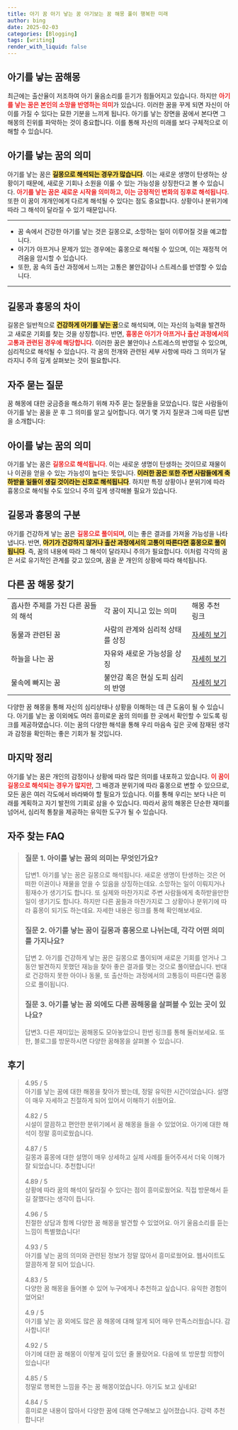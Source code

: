 ```yaml
---
title: 아기 꿈 아기 낳는 꿈 아기보는 꿈 해몽 풀이 행복한 미래
author: bing
date: 2025-02-03
categories: [Blogging]
tags: [writing]
render_with_liquid: false
---
```



<h2 id='아기를 낳는 꿈해몽'>아기를 낳는 꿈해몽</h2>

<p>최근에는 출산율이 저조하여 아기 울음소리를 듣기가 힘들어지고 있습니다. 하지만 <b><span style="color: #ee2323;">아기를 낳는 꿈은 본인의 소망을 반영하는 의미</span></b>가 있습니다. 이러한 꿈을 꾸게 되면 자신이 아이를 가질 수 있다는 묘한 기분을 느끼게 됩니다. 아기를 낳는 장면을 꿈에서 본다면 그 해몽의 진위를 파악하는 것이 중요합니다. 이를 통해 자신의 미래를 보다 구체적으로 이해할 수 있습니다.</p>

<h2 id='아기를 낳는 꿈의 의미'>아기를 낳는 꿈의 의미</h2>

<p>아기를 낳는 꿈은 <b><span style="background-color: #ffe066;">길몽으로 해석되는 경우가 많습니다</span></b>. 이는 새로운 생명이 탄생하는 상황이기 때문에, 새로운 기회나 소원을 이룰 수 있는 가능성을 상징한다고 볼 수 있습니다. <b><span style="color: #ee2323;">아기를 낳는 꿈은 새로운 시작을 의미하고, 이는 긍정적인 변화의 징후로 해석됩니다</span></b>. 또한 이 꿈이 개개인에게 다르게 해석될 수 있다는 점도 중요합니다. 상황이나 분위기에 따라 그 해석이 달라질 수 있기 때문입니다.</p>

<hr />

<ul>
    <li>꿈 속에서 건강한 아기를 낳는 것은 길몽으로, 소망하는 일이 이루어질 것을 예고합니다.</li>
    <li>아기가 아프거나 문제가 있는 경우에는 흉몽으로 해석될 수 있으며, 이는 재정적 어려움을 암시할 수 있습니다.</li>
    <li>또한, 꿈 속의 출산 과정에서 느끼는 고통은 불안감이나 스트레스를 반영할 수 있습니다.</li>
</ul>

<hr />

<h2 id='길몽과 흉몽의 차이'>길몽과 흉몽의 차이</h2>

<p>길몽은 일반적으로 <b><span style="background-color: #ffe066;">건강하게 아기를 낳는 꿈</span></b>으로 해석되며, 이는 자신의 능력을 발견하고 새로운 기회를 찾는 것을 상징합니다. 반면, <b><span style="color: #ee2323;">흉몽은 아기가 아프거나 출산 과정에서의 고통과 관련된 경우에 해당합니다</span></b>. 이러한 꿈은 불안이나 스트레스의 반영일 수 있으며, 심리적으로 해석될 수 있습니다. 각 꿈의 전개와 관련된 세부 사항에 따라 그 의미가 달라지니 주의 깊게 살펴보는 것이 필요합니다.</p>

<h2 id='자주 묻는 질문'>자주 묻는 질문</h2>

<p>꿈 해몽에 대한 궁금증을 해소하기 위해 자주 묻는 질문들을 모았습니다. 많은 사람들이 아기를 낳는 꿈을 꾼 후 그 의미를 알고 싶어합니다. 여기 몇 가지 질문과 그에 따른 답변을 소개합니다:</p>

<h2 id='아이를 낳는 꿈의 의미'>아이를 낳는 꿈의 의미</h2>

<p>아기를 낳는 꿈은 <b><span style="color: #ee2323;">길몽으로 해석됩니다</span></b>. 이는 새로운 생명이 탄생하는 것이므로 재물이나 이권을 얻을 수 있는 가능성이 높다는 뜻입니다. <b><span style="background-color: #ffe066;">이러한 꿈은 또한 주변 사람들에게 축하받을 일들이 생길 것이라는 신호로 해석됩니다</span></b>. 하지만 특정 상황이나 분위기에 따라 흉몽으로 해석될 수도 있으니 주의 깊게 생각해볼 필요가 있습니다.</p>

<h2 id='길몽과 흉몽의 구분'>길몽과 흉몽의 구분</h2>

<p>아기를 건강하게 낳는 꿈은 <b><span style="color: #ee2323;">길몽으로 풀이되며</span></b>, 이는 좋은 결과를 가져올 가능성을 나타냅니다. 반면, <b><span style="background-color: #ffe066;">아기가 건강하지 않거나 출산 과정에서의 고통이 따른다면 흉몽으로 풀이됩니다</span></b>. 즉, 꿈의 내용에 따라 그 해석이 달라지니 주의가 필요합니다. 이처럼 각각의 꿈은 서로 유기적인 관계를 갖고 있으며, 꿈을 꾼 개인의 상황에 따라 해석됩니다.</p>

<h2 id='다른 꿈 해몽 찾기'>다른 꿈 해몽 찾기</h2>

<table>
    <tr>
        <td>흡사한 주제를 가진 다른 꿈들의 해석</td>
        <td>각 꿈이 지니고 있는 의미</td>
        <td>해몽 추천 링크</td>
    </tr>
    <tr>
        <td>동물과 관련된 꿈</td>
        <td>사람의 관계와 심리적 상태를 상징</td>
        <td><a href="#">자세히 보기</a></td>
    </tr>
    <tr>
        <td>하늘을 나는 꿈</td>
        <td>자유와 새로운 가능성을 상징</td>
        <td><a href="#">자세히 보기</a></td>
    </tr>
    <tr>
        <td>물속에 빠지는 꿈</td>
        <td>불안감 혹은 현실 도피 심리의 반영</td>
        <td><a href="#">자세히 보기</a></td>
    </tr>
</table>

<p>다양한 꿈 해몽을 통해 자신의 심리상태나 상황을 이해하는 데 큰 도움이 될 수 있습니다. 아기를 낳는 꿈 이외에도 여러 흥미로운 꿈의 의미를 한 곳에서 확인할 수 있도록 링크를 제공하였습니다. 이는 꿈의 다양한 해석을 통해 우리 마음속 깊은 곳에 잠재된 생각과 감정을 확인하는 좋은 기회가 될 것입니다.</p>

<h2 id='마지막 정리'>마지막 정리</h2>

<p>아기를 낳는 꿈은 개인의 감정이나 상황에 따라 많은 의미를 내포하고 있습니다. <b><span style="color: #ee2323;">이 꿈이 길몽으로 해석되는 경우가 많지만</span></b>, 그 배경과 분위기에 따라 흉몽으로 변할 수 있으므로, 모든 꿈은 여러 각도에서 바라봐야 할 필요가 있습니다. 이를 통해 우리는 보다 나은 미래를 계획하고 자기 발전의 기회로 삼을 수 있습니다. 따라서 꿈의 해몽은 단순한 재미를 넘어서, 심리적 통찰을 제공하는 유익한 도구가 될 수 있습니다.</p>


<h2 id='자주_찾는_FAQ'>자주 찾는 FAQ</h2>
<div itemscope="" itemtype="https://schema.org/FAQPage"> 
<blockquote> 
<div itemscope="" itemprop="mainEntity" itemtype="https://schema.org/Question"> 
<h3 itemprop="name">질문 1. 아이를 낳는 꿈의 의미는 무엇인가요?</h3> 
<div itemscope="" itemprop="acceptedAnswer" itemtype="https://schema.org/Answer"> 
<span itemprop="text"> 
<p>답변1. 아기를 낳는 꿈은 길몽으로 해석됩니다. 새로운 생명이 탄생하는 것은 어떠한 이권이나 재물을 얻을 수 있음을 상징하는데요. 소망하는 일이 이뤄지거나 횡재수가 생기기도 합니다. 또 실제와 마찬가지로 주변 사람들에게 축하받을만한 일이 생기기도 합니다. 하지만 다른 꿈들과 마찬가지로 그 상황이나 분위기에 따라 흉몽이 되기도 하는데요. 자세한 내용은 링크를 통해 확인해보세요.</p> 
</span> 
</div> 
</div> 

<div itemscope="" itemprop="mainEntity" itemtype="https://schema.org/Question"> 
<h3 itemprop="name">질문 2. 아기를 낳는 꿈이 길몽과 흉몽으로 나뉘는데, 각각 어떤 의미를 가지나요?</h3> 
<div itemscope="" itemprop="acceptedAnswer" itemtype="https://schema.org/Answer"> 
<span itemprop="text"> 
<p>답변 2. 아기를 건강하게 낳는 꿈은 길몽으로 풀이되며 새로운 기회를 얻거나 그동안 발견하지 못했던 재능을 찾아 좋은 결과를 맺는 것으로 풀이됐습니다. 반대로 건강하지 못한 아이나 동물, 또 출산하는 과정에서의 고통등이 따른다면 흉몽으로 풀이됩니다.</p> 
</span> 
</div> 
</div> 

<div itemscope="" itemprop="mainEntity" itemtype="https://schema.org/Question"> 
<h3 itemprop="name">질문 3. 아기를 낳는 꿈 외에도 다른 꿈해몽을 살펴볼 수 있는 곳이 있나요?</h3> 
<div itemscope="" itemprop="acceptedAnswer" itemtype="https://schema.org/Answer"> 
<span itemprop="text"> 
<p>답변3. 다른 재미있는 꿈해몽도 모아놓았으니 한번 링크를 통해 둘러보세요. 또한, 블로그를 방문하시면 다양한 꿈해몽을 살펴볼 수 있습니다.</p> 
</span> 
</div> 
</div> 

</blockquote> 
</div>
<h2 id='후기'>후기</h2>
<div itemscope itemtype="https://schema.org/Product">
  <blockquote>
  <div itemprop="review" itemscope itemtype="https://schema.org/Review">
      <div itemprop="reviewRating" itemscope itemtype="https://schema.org/Rating"> <span itemprop="ratingValue">4.95</span> / <span itemprop="bestRating">5</span> </div>
      <span itemprop="reviewBody">아기를 낳는 꿈에 대한 해몽을 찾아가 봤는데, 정말 유익한 시간이었습니다. 설명이 매우 자세하고 친절하게 되어 있어서 이해하기 쉬웠어요.</span>
  </div>
  <br>
  <div itemprop="review" itemscope itemtype="https://schema.org/Review">
      <div itemprop="reviewRating" itemscope itemtype="https://schema.org/Rating"> <span itemprop="ratingValue">4.82</span> / <span itemprop="bestRating">5</span> </div>
      <span itemprop="reviewBody">시설이 깔끔하고 편안한 분위기에서 꿈 해몽을 들을 수 있었어요. 아기에 대한 해석이 정말 흥미로웠습니다.</span>
  </div>
  <br>
  <div itemprop="review" itemscope itemtype="https://schema.org/Review">
      <div itemprop="reviewRating" itemscope itemtype="https://schema.org/Rating"> <span itemprop="ratingValue">4.87</span> / <span itemprop="bestRating">5</span> </div>
      <span itemprop="reviewBody">길몽과 흉몽에 대한 설명이 매우 상세하고 실제 사례를 들어주셔서 더욱 이해가 잘 되었습니다. 추천합니다!</span>
  </div>
  <br>
  <div itemprop="review" itemscope itemtype="https://schema.org/Review">
      <div itemprop="reviewRating" itemscope itemtype="https://schema.org/Rating"> <span itemprop="ratingValue">4.89</span> / <span itemprop="bestRating">5</span> </div>
      <span itemprop="reviewBody">상황에 따라 꿈의 해석이 달라질 수 있다는 점이 흥미로웠어요. 직접 방문해서 듣길 잘했다는 생각이 듭니다.</span>
  </div>
  <br>
  <div itemprop="review" itemscope itemtype="https://schema.org/Review">
      <div itemprop="reviewRating" itemscope itemtype="https://schema.org/Rating"> <span itemprop="ratingValue">4.96</span> / <span itemprop="bestRating">5</span> </div>
      <span itemprop="reviewBody">친절한 상담과 함께 다양한 꿈 해몽을 발견할 수 있었어요. 아기 울음소리를 듣는 느낌이 특별했습니다!</span>
  </div>
  <br>
  <div itemprop="review" itemscope itemtype="https://schema.org/Review">
      <div itemprop="reviewRating" itemscope itemtype="https://schema.org/Rating"> <span itemprop="ratingValue">4.93</span> / <span itemprop="bestRating">5</span> </div>
      <span itemprop="reviewBody">아기를 낳는 꿈의 의미와 관련된 정보가 정말 많아서 흥미로웠어요. 웹사이트도 깔끔하게 잘 되어 있습니다.</span>
  </div>
  <br>
  <div itemprop="review" itemscope itemtype="https://schema.org/Review">
      <div itemprop="reviewRating" itemscope itemtype="https://schema.org/Rating"> <span itemprop="ratingValue">4.83</span> / <span itemprop="bestRating">5</span> </div>
      <span itemprop="reviewBody">다양한 꿈 해몽을 들어볼 수 있어 누구에게나 추천하고 싶습니다. 유익한 경험이었어요!</span>
  </div>
  <br>
  <div itemprop="review" itemscope itemtype="https://schema.org/Review">
      <div itemprop="reviewRating" itemscope itemtype="https://schema.org/Rating"> <span itemprop="ratingValue">4.9</span> / <span itemprop="bestRating">5</span> </div>
      <span itemprop="reviewBody">아기를 낳는 꿈 외에도 많은 꿈 해몽에 대해 알게 되어 매우 만족스러웠습니다. 감사합니다!</span>
  </div>
  <br>
  <div itemprop="review" itemscope itemtype="https://schema.org/Review">
      <div itemprop="reviewRating" itemscope itemtype="https://schema.org/Rating"> <span itemprop="ratingValue">4.92</span> / <span itemprop="bestRating">5</span> </div>
      <span itemprop="reviewBody">아기에 대한 꿈 해몽이 이렇게 깊이 있던 줄 몰랐어요. 다음에 또 방문할 의향이 있습니다!</span>
  </div>
  <br>
  <div itemprop="review" itemscope itemtype="https://schema.org/Review">
      <div itemprop="reviewRating" itemscope itemtype="https://schema.org/Rating"> <span itemprop="ratingValue">4.85</span> / <span itemprop="bestRating">5</span> </div>
      <span itemprop="reviewBody">정말로 행복한 느낌을 주는 꿈 해몽이었습니다. 아기도 보고 싶네요!</span>
  </div>
  <br>
  <div itemprop="review" itemscope itemtype="https://schema.org/Review">
      <div itemprop="reviewRating" itemscope itemtype="https://schema.org/Rating"> <span itemprop="ratingValue">4.84</span> / <span itemprop="bestRating">5</span> </div>
      <span itemprop="reviewBody">흥미로운 내용이 많아서 다양한 꿈에 대해 연구해보고 싶어졌습니다. 강력 추천합니다!</span>
  </div>
  </blockquote>
</div>
